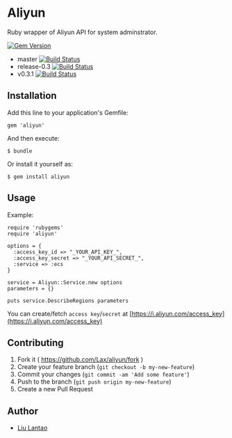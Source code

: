 # Aliyun

Ruby wrapper of Aliyun API for system adminstrator.

[![Gem Version](https://badge.fury.io/rb/aliyun.png)](http://badge.fury.io/rb/aliyun)

*   master [![Build Status](https://travis-ci.org/Lax/aliyun.svg?branch=master)](https://travis-ci.org/Lax/aliyun)
*   release-0.3 [![Build Status](https://travis-ci.org/Lax/aliyun.svg?branch=release-0.3)](https://travis-ci.org/Lax/aliyun)
*   v0.3.1 [![Build Status](https://travis-ci.org/Lax/aliyun.svg?branch=v0.3.1)](https://travis-ci.org/Lax/aliyun)

## Installation

Add this line to your application's Gemfile:

    gem 'aliyun'

And then execute:

    $ bundle

Or install it yourself as:

    $ gem install aliyun

## Usage

Example:

    require 'rubygems'
    require 'aliyun'

    options = {
      :access_key_id => "_YOUR_API_KEY_",
      :access_key_secret => "_YOUR_API_SECRET_",
      :service => :ecs
    }

    service = Aliyun::Service.new options
    parameters = {}

    puts service.DescribeRegions parameters

You can create/fetch `access key`/`secret` at [https://i.aliyun.com/access_key](https://i.aliyun.com/access_key)

## Contributing

1. Fork it ( https://github.com/Lax/aliyun/fork )
2. Create your feature branch (`git checkout -b my-new-feature`)
3. Commit your changes (`git commit -am 'Add some feature'`)
4. Push to the branch (`git push origin my-new-feature`)
5. Create a new Pull Request

## Author

* [Liu Lantao](https://github.com/Lax)
